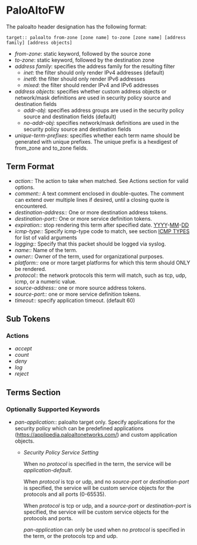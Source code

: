 # PaloAltoFW

The paloalto header designation has the following format:

```
target:: paloalto from-zone [zone name] to-zone [zone name] [address family] [address objects]
```
  * _from-zone_: static keyword, followed by the source zone
  * _to-zone_: static keyword, followed by the destination zone
  * _address family_: specifies the address family for the resulting filter
    - _inet_: the filter should only render IPv4 addresses (default)
    - _inet6_: the filter should only render IPv6 addresses
    - _mixed_: the filter should render IPv4 and IPv6 addresses
  * _address objects_: specifies whether custom address objects or
     network/mask definitions are used in security policy source and
     destination fields
    - _addr-obj_: specifies address groups are used in the security policy
      source and destination fields (default)
    - _no-addr-obj_: specifies network/mask definitions are used in the
       security policy source and destination fields
  * _unique-term-prefixes_: specifies whether each term name should be generated
     with unique prefixes. The unique prefix is a hexdigest of from_zone and
     to_zone fields.

## Term Format
* _action::_ The action to take when matched. See Actions section for valid options.
* _comment::_ A text comment enclosed in double-quotes.  The comment can extend over multiple lines if desired, until a closing quote is encountered.
* _destination-address::_ One or more destination address tokens.
* _destination-port::_ One or more service definition tokens.
* _expiration::_ stop rendering this term after specified date. [YYYY](YYYY.md)-[MM](MM.md)-[DD](DD.md)
* _icmp-type::_ Specify icmp-type code to match, see section [ICMP TYPES](PolicyFormat#ICMP_TYPES.md) for list of valid arguments
* _logging::_ Specify that this packet should be logged via syslog.
* _name::_ Name of the term.
* _owner::_ Owner of the term, used for organizational purposes.
* _platform::_ one or more target platforms for which this term should ONLY be rendered.
* _protocol::_ the network protocols this term will match, such as tcp, udp, icmp, or a numeric value.
* _source-address::_ one or more source address tokens.
* _source-port::_ one or more service definition tokens.
* _timeout::_ specify application timeout. (default 60)

## Sub Tokens
### Actions
* _accept_
* _count_
* _deny_
* _log_
* _reject_

## Terms Section
### Optionally Supported Keywords
  * _pan-application_:: paloalto target only.
    Specify applications for the security policy which can be predefined
    applications (https://applipedia.paloaltonetworks.com/)
    and custom application objects.

    - _Security Policy Service Setting_

      When no _protocol_ is specified in the term, the service will be
      _application-default_.

      When _protocol_ is tcp or udp, and no _source-port_ or
      _destination-port_ is specified, the service will be custom
      service objects for the protocols and all ports (0-65535).

      When _protocol_ is tcp or udp, and a _source-port_ or
      _destination-port_ is specified, the service will be custom
      service objects for the protocols and ports.

      _pan-application_ can only be used when no _protocol_ is specified
      in the term, or the protocols tcp and udp.
